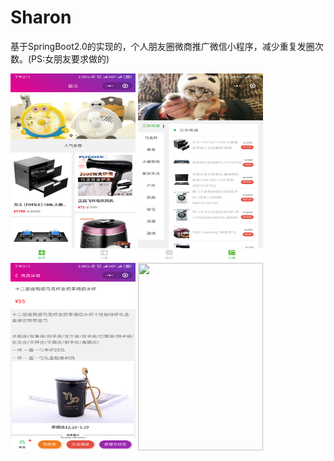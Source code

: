 # Sharon
基于SpringBoot2.0的实现的，个人朋友圈微商推广微信小程序，减少重复发圈次数。(PS:女朋友要求做的)

<img src="media/1.png" style="width:200px;height:300px;"/>
<img src="media/2.png"  style="width:200px;height:300px;"/>
<img src="media/3.png"  style="width:200px;height:300px;"/>
<img src="media/4.png"  style="width:200px;height:300px;"/>
